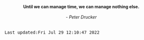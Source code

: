 
<div align="center"><b><span>Until we can manage time, we can manage nothing else.</span></b><br><br><i> - Peter Drucker</i></div>
<br><br><kbd>Last updated:Fri Jul 29 12:10:47 2022</kbd>